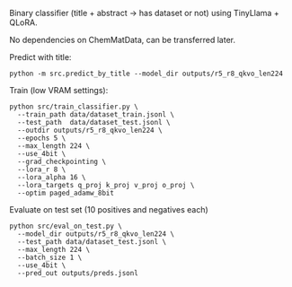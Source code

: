 Binary classifier (title + abstract -> has dataset or not) using TinyLlama + QLoRA.

No dependencies on ChemMatData, can be transferred later.

Predict with title:

```
python -m src.predict_by_title --model_dir outputs/r5_r8_qkvo_len224
```

Train (low VRAM settings):

```
python src/train_classifier.py \
  --train_path data/dataset_train.jsonl \
  --test_path  data/dataset_test.jsonl \
  --outdir outputs/r5_r8_qkvo_len224 \
  --epochs 5 \
  --max_length 224 \
  --use_4bit \
  --grad_checkpointing \
  --lora_r 8 \
  --lora_alpha 16 \
  --lora_targets q_proj k_proj v_proj o_proj \
  --optim paged_adamw_8bit
```

Evaluate on test set (10 positives and negatives each)

```
python src/eval_on_test.py \
  --model_dir outputs/r5_r8_qkvo_len224 \
  --test_path data/dataset_test.jsonl \
  --max_length 224 \
  --batch_size 1 \
  --use_4bit \
  --pred_out outputs/preds.jsonl
```
